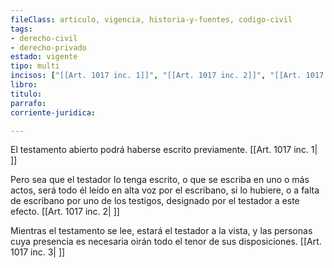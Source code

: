 ```yaml
---
fileClass: articulo, vigencia, historia-y-fuentes, codigo-civil
tags:
- derecho-civil
- derecho-privado
estado: vigente
tipo: multi
incisos: ["[[Art. 1017 inc. 1]]", "[[Art. 1017 inc. 2]]", "[[Art. 1017 inc. 3]]"]
libro:
titulo:
parrafo:
corriente-juridica:

---
```

El testamento abierto podrá haberse escrito previamente. [[Art. 1017 inc. 1| ]]

Pero sea que el testador lo tenga escrito, o que se escriba en uno o más actos, será todo él leído en alta voz por el escribano, si lo hubiere, o a falta de escribano por uno de los testigos, designado por el testador a este efecto. [[Art. 1017 inc. 2| ]]

Mientras el testamento se lee, estará el testador a la vista, y las personas cuya presencia es necesaria oirán todo el tenor de sus disposiciones. [[Art. 1017 inc. 3| ]]